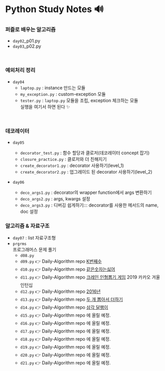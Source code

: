 # Python Study Notes 🔊

### 퍼즐로 배우는 알고리즘
- `day02`_p01.py
- `day03`_p02.py

<br>

### 예외처리 정리
- `day04`
    - `laptop.py` : instance 만드는 모듈
    - `my_exception.py` : custom-exception 모듈
    - `tester.py` : `laptop.py` 모듈을 조립, exception 체크하는 모듈 \
    실행을 여기서 하면 된다 ✨

<br>

### 데코레이터
- `day05`
    - `decorator_test.py` : 함수 할당과 클로저(데코레이터 concept 잡기) 
    - `closure_practice.py` : 클로저와 더 친해지기
    - `create_decorator1.py` : decorator 사용하기(level_1)
    - `create_decorator2.py` : 업그레이드 된 decorator 사용하기(level_2) 
    
- `day06`
    - `deco_args1.py` : decorator의 wrapper function에서 args 변환하기
    - `deco_args2.py` : args, kwargs 설정
    - `deco_args3.py` : 디버깅 쉽게하기::: decorator를 사용한 메서드의 name, doc 설정

### 알고리즘 & 자료구조
- `day07` : list 자료구조형
- `prgrms`  
프로그래머스 문제 풀기
    - `d08.py` 
    - `d09.py` 👉 Daily-Algorithm repo [K번째수](https://github.com/mand2/Daily-Algorithm/blob/master/Programmers/K번째수_py.md) 
    - `d10.py` 👉 Daily-Algorithm repo [같은숫자는싫어](https://github.com/mand2/Daily-Algorithm/blob/master/Programmers/같은숫자는싫어_py.md) 
    - `d11.py` 👉 Daily-Algorithm repo [크레인 인형뽑기 게임](https://github.com/mand2/Daily-Algorithm/blob/master/Programmers/크레인인형뽑기게임_py.md) 2019 카카오 겨울 인턴십
    - `d12.py` 👉 Daily-Algorithm repo [2016년](https://github.com/mand2/Daily-Algorithm/blob/master/Programmers/2016년_py.md) 
    - `d13.py` 👉 Daily-Algorithm repo [두 개 뽑아서 더하기](https://github.com/mand2/Daily-Algorithm/blob/master/Programmers/두개뽑아서더하기_py.md) 
    - `d14.py` 👉 Daily-Algorithm repo [삼각 달팽이](https://github.com/mand2/Daily-Algorithm/blob/master/Programmers/삼각달팽이_py.md) 
    - `d15.py` 👉 Daily-Algorithm repo 에 올릴 예정.
    - `d16.py` 👉 Daily-Algorithm repo 에 올릴 예정.
    - `d17.py` 👉 Daily-Algorithm repo 에 올릴 예정.
    - `d18.py` 👉 Daily-Algorithm repo 에 올릴 예정.
    - `d19.py` 👉 Daily-Algorithm repo 에 올릴 예정.
    - `d20.py` 👉 Daily-Algorithm repo 에 올릴 예정.
    - `d21.py` 👉 Daily-Algorithm repo 에 올릴 예정.




